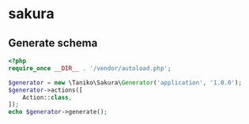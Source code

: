 # sakura

## Generate schema
```php
<?php
require_once __DIR__ . '/vendor/autoload.php';

$generator = new \Taniko\Sakura\Generator('application', '1.0.0');
$generator->actions([
    Action::class,
]);
echo $generator->generate();
```